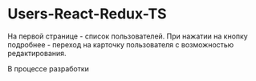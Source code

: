 # Users-React-Redux-TS
На первой странице - список пользователей. При нажатии на кнопку подробнее - переход на карточку пользователя с возможностью редактирования.

В процессе разработки
